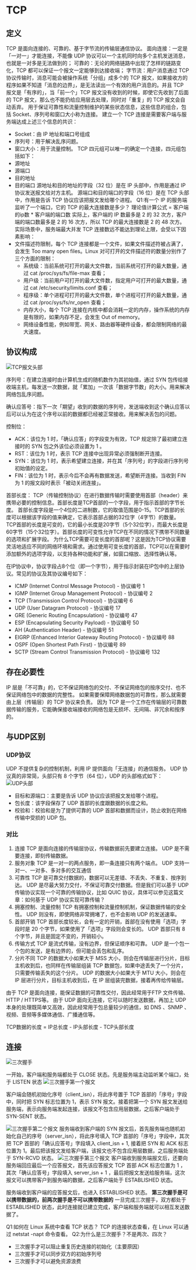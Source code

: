 # TCP
## 定义
TCP 是面向连接的、可靠的、基于字节流的传输层通信协议。
面向连接：一定是「一对一」才能连接，不能像 UDP 协议可以一个主机同时向多个主机发送消息，也就是一对多是无法做到的；
可靠的：无论的网络链路中出现了怎样的链路变化，TCP 都可以保证一个报文一定能够到达接收端；
字节流：用户消息通过 TCP 协议传输时，消息可能会被操作系统「分组」成多个的 TCP 报文，如果接收方的程序如果不知道「消息的边界」，是无法读出一个有效的用户消息的。并且 TCP 报文是「有序的」，当「前一个」TCP 报文没有收到的时候，即使它先收到了后面的 TCP 报文，那么也不能扔给应用层去处理，同时对「重复」的 TCP 报文会自动丢弃。
用于保证可靠性和流量控制维护的某些状态信息，这些信息的组合，包括 Socket、序列号和窗口大小称为连接。
建立一个 TCP 连接是需要客户端与服务端达成上述三个信息的共识：
- Socket：由 IP 地址和端口号组成
- 序列号：用于解决乱序问题。
- 窗口大小：用于流量控制。
TCP 四元组可以唯一的确定一个连接，四元组包括如下：
- 源地址
- 源端口
- 目的地址
- 目的端口
源地址和目的地址的字段（32 位）是在 IP 头部中，作用是通过 IP 协议发送报文给对方主机。
源端口和目的端口的字段（16 位）是在 TCP 头部中，作用是告诉 TCP 协议应该把报文发给哪个进程。
Q1:有一个 IP 的服务端监听了一个端口，它的 TCP 的最大连接数是多少？
理论值计算公式 = 客户端的ip数 * 客户端的端口数
实际上，客户端的 IP 数最多是 2 的 32 次方，客户端的端口数最多是 2 的 16 次方，所以 TCP 的最大连接数是 2 的 48 次方。
实际场景中，服务端最大并发 TCP 连接数远不能达到理论上限，会受以下因素影响：
- 文件描述符限制，每个 TCP 连接都是一个文件，如果文件描述符被占满了，会发生 Too many open files。Linux 对可打开的文件描述符的数量分别作了三个方面的限制：
    - 系统级：当前系统可打开的最大文件数，当前系统可打开的最大数量，通过 cat /proc/sys/fs/file-max 查看；
    - 用户级：当前用户可打开的最大文件数，指定用户可打开的最大数量，通过 cat /etc/security/limits.conf 查看；
    - 程序级：单个进程可打开的最大文件数，单个进程可打开的最大数量，通过 cat /proc/sys/fs/nr_open 查看；
    - 内存大小，每个 TCP 连接在内核中都会消耗一定的内存，操作系统的内存是有限的，如果内存不足，会发生 Out of memory。
    - 网络设备性能，例如带宽、网关、路由器等硬件设备，都会限制网络的最大速度。

## 协议构成
![TCP报文头部](https://cdn.jsdelivr.net/gh/zysok2023/cloudImg/blogs/picture/TCP报文头部.webp)

序列号：在建立连接时由计算机生成的随机数作为其初始值，通过 SYN 包传给接收端主机，每发送一次数据，就「累加」一次该「数据字节数」的大小。用来解决网络包乱序问题。

确认应答号：指下一次「期望」收到的数据的序列号，发送端收到这个确认应答以后可以认为在这个序号以前的数据都已经被正常接收。用来解决丢包的问题。

控制位：
- ACK：该位为 1 时，「确认应答」的字段变为有效，TCP 规定除了最初建立连接时的 SYN 包之外该位必须设置为 1 。
- RST：该位为 1 时，表示 TCP 连接中出现异常必须强制断开连接。
- SYN：该位为 1 时，表示希望建立连接，并在其「序列号」的字段进行序列号初始值的设定。
- FIN：该位为 1 时，表示今后不会再有数据发送，希望断开连接。当收到 FIN 为 1 的报文段时表示「被动关闭连接」。

首部长度：
TCP（传输控制协议）在进行数据传输时需要使用首部（header）来携带必要的控制信息。首部长度是TCP首部的一个字段，用于指示首部的字节长度。
首部长度字段是一个4位的二进制数，它的取值范围是0-15。TCP首部的长度可以根据该字段的值来确定，它表示首部占据的32位字（4字节）的数量。
TCP首部的长度是可变的，它的最小长度是20字节（5个32位字），而最大长度是60字节（15个32位字）。首部长度的可变性允许TCP在不同的情况下携带不同数量的选项和扩展字段。
为什么TCP需要可变长度的首部呢？这是因为TCP协议需要灵活地适应不同的网络环境和需求。通过使用可变长度的首部，TCP可以在需要时添加额外的选项字段，以支持各种功能和扩展，如窗口缩放、选择性确认等。

在IP协议中，协议字段占8个位（即一个字节），用于指示封装在IP包中的上层协议。常见的协议及其协议编号如下：
- ICMP (Internet Control Message Protocol) - 协议编号 1
- IGMP (Internet Group Management Protocol) - 协议编号 2
- TCP (Transmission Control Protocol) - 协议编号 6
- UDP (User Datagram Protocol) - 协议编号 17
- GRE (Generic Routing Encapsulation) - 协议编号 47
- ESP (Encapsulating Security Payload) - 协议编号 50
- AH (Authentication Header) - 协议编号 51
- EIGRP (Enhanced Interior Gateway Routing Protocol) - 协议编号 88
- OSPF (Open Shortest Path First) - 协议编号 89
- SCTP (Stream Control Transmission Protocol) - 协议编号 132

## 存在必要性
IP 层是「不可靠」的，它不保证网络包的交付、不保证网络包的按序交付、也不保证网络包中的数据的完整性。
如果需要保障网络数据包的可靠性，那么就需要由上层（传输层）的 TCP 协议来负责。
因为 TCP 是一个工作在传输层的可靠数据传输的服务，它能确保接收端接收的网络包是无损坏、无间隔、非冗余和按序的。

## 与UDP区别
### UDP协议
UDP 不提供复杂的控制机制，利用 IP 提供面向「无连接」的通信服务。
UDP 协议真的非常简，头部只有 8 个字节（64 位），UDP 的头部格式如下：
![UDP头部](https://cdn.jsdelivr.net/gh/zysok2023/cloudImg/blogs/picture/UDP头部.webp)

- 目标和源端口：主要是告诉 UDP 协议应该把报文发给哪个进程。
- 包长度：该字段保存了 UDP 首部的长度跟数据的长度之和。
- 校验和：校验和是为了提供可靠的 UDP 首部和数据而设计，防止收到在网络传输中受损的 UDP 包。

### 对比
1. 连接
TCP 是面向连接的传输层协议，传输数据前先要建立连接。
UDP 是不需要连接，即刻传输数据。
2. 服务对象
TCP 是一对一的两点服务，即一条连接只有两个端点。
UDP 支持一对一、一对多、多对多的交互通信
3. 可靠性
TCP 是可靠交付数据的，数据可以无差错、不丢失、不重复、按序到达。
UDP 是尽最大努力交付，不保证可靠交付数据。但是我们可以基于 UDP 传输协议实现一个可靠的传输协议，比如 QUIC 协议，具体可以参见这篇文章：如何基于 UDP 协议实现可靠传输？
4. 拥塞控制、流量控制
TCP 有拥塞控制和流量控制机制，保证数据传输的安全性。
UDP 则没有，即使网络非常拥堵了，也不会影响 UDP 的发送速率。
5. 首部开销
TCP 首部长度较长，会有一定的开销，首部在没有使用「选项」字段时是 20 个字节，如果使用了「选项」字段则会变长的。
UDP 首部只有 8 个字节，并且是固定不变的，开销较小。
6. 传输方式
TCP 是流式传输，没有边界，但保证顺序和可靠。
UDP 是一个包一个包的发送，是有边界的，但可能会丢包和乱序。
7. 分片不同
TCP 的数据大小如果大于 MSS 大小，则会在传输层进行分片，目标主机收到后，也同样在传输层组装 TCP 数据包，如果中途丢失了一个分片，只需要传输丢失的这个分片。
UDP 的数据大小如果大于 MTU 大小，则会在 IP 层进行分片，目标主机收到后，在 IP 层组装完数据，接着再传给传输层。

由于 TCP 是面向连接，能保证数据的可靠性交付，因此经常用于FTP 文件传输、HTTP / HTTPS等。
由于 UDP 面向无连接，它可以随时发送数据，再加上 UDP 本身的处理既简单又高效，因此经常用于包总量较少的通信，如 DNS 、SNMP 、视频、音频等多媒体通信、广播通信等。

TCP数据的长度 = IP总长度 - IP头部长度 - TCP头部长度

## 连接
![三次握手](https://cdn.jsdelivr.net/gh/zysok2023/cloudImg/blogs/picture/三次握手.webp)

一开始，客户端和服务端都处于 CLOSE 状态。先是服务端主动监听某个端口，处于 LISTEN 状态
![三次握手第一个报文](https://cdn.jsdelivr.net/gh/zysok2023/cloudImg/blogs/picture/三次握手第一个报文.webp)

客户端会随机初始化序号（client_isn），将此序号置于 TCP 首部的「序号」字段中，同时把 SYN 标志位置为 1，表示 SYN 报文。接着把第一个 SYN 报文发送给服务端，表示向服务端发起连接，该报文不包含应用层数据，之后客户端处于 SYN-SENT 状态。

![三次握手第二个报文](https://cdn.jsdelivr.net/gh/zysok2023/cloudImg/blogs/picture/三次握手第二个报文.webp)
服务端收到客户端的 SYN 报文后，首先服务端也随机初始化自己的序号（server_isn），将此序号填入 TCP 首部的「序号」字段中，其次把 TCP 首部的「确认应答号」字段填入 client_isn + 1, 接着把 SYN 和 ACK 标志位置为 1。最后把该报文发给客户端，该报文也不包含应用层数据，之后服务端处于 SYN-RCVD 状态。
![三次握手第三个报文](https://cdn.jsdelivr.net/gh/zysok2023/cloudImg/blogs/picture/三次握手第三个报文.webp)
客户端收到服务端报文后，还要向服务端回应最后一个应答报文，首先该应答报文 TCP 首部 ACK 标志位置为 1 ，其次「确认应答号」字段填入 server_isn + 1 ，最后把报文发送给服务端，这次报文可以携带客户到服务端的数据，之后客户端处于 ESTABLISHED 状态。

服务端收到客户端的应答报文后，也进入 ESTABLISHED 状态。
**第三次握手是可以携带数据的，前两次握手是不可以携带数据的**
一旦完成三次握手，双方都处于 ESTABLISHED 状态，此时连接就已建立完成，客户端和服务端就可以相互发送数据了。

Q1:如何在 Linux 系统中查看 TCP 状态？
TCP 的连接状态查看，在 Linux 可以通过 netstat -napt 命令查看。
Q2:为什么是三次握手？不是两次、四次？
- 三次握手才可以阻止重复历史连接的初始化（主要原因）
- 三次握手才可以同步双方的初始序列号
- 三次握手才可以避免资源浪费




